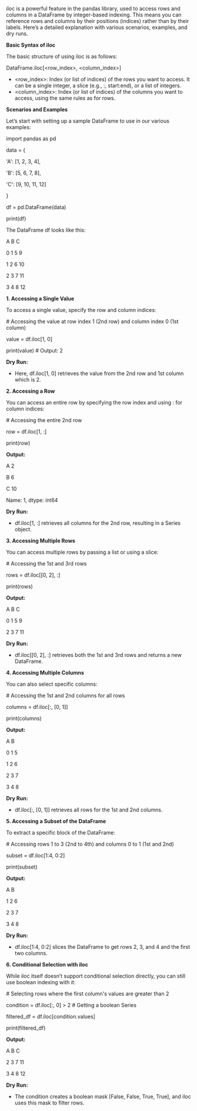 iloc is a powerful feature in the pandas library, used to access rows and columns in a DataFrame by integer-based indexing. This means you can reference rows and columns by their positions (indices) rather than by their labels. Here’s a detailed explanation with various scenarios, examples, and dry runs.

**Basic Syntax of iloc**

The basic structure of using iloc is as follows:

DataFrame.iloc\[&lt;row_index&gt;, &lt;column_index&gt;\]

- &lt;row_index&gt;: Index (or list of indices) of the rows you want to access. It can be a single integer, a slice (e.g., :, start:end), or a list of integers.
- &lt;column_index&gt;: Index (or list of indices) of the columns you want to access, using the same rules as for rows.

**Scenarios and Examples**

Let’s start with setting up a sample DataFrame to use in our various examples:

import pandas as pd

data = {

'A': \[1, 2, 3, 4\],

'B': \[5, 6, 7, 8\],

'C': \[9, 10, 11, 12\]

}

df = pd.DataFrame(data)

print(df)

The DataFrame df looks like this:

A B C

0 1 5 9

1 2 6 10

2 3 7 11

3 4 8 12

**1\. Accessing a Single Value**

To access a single value, specify the row and column indices:

\# Accessing the value at row index 1 (2nd row) and column index 0 (1st column)

value = df.iloc\[1, 0\]

print(value) # Output: 2

**Dry Run:**

- Here, df.iloc\[1, 0\] retrieves the value from the 2nd row and 1st column which is 2.

**2\. Accessing a Row**

You can access an entire row by specifying the row index and using : for column indices:

\# Accessing the entire 2nd row

row = df.iloc\[1, :\]

print(row)

**Output:**

A 2

B 6

C 10

Name: 1, dtype: int64

**Dry Run:**

- df.iloc\[1, :\] retrieves all columns for the 2nd row, resulting in a Series object.

**3\. Accessing Multiple Rows**

You can access multiple rows by passing a list or using a slice:

\# Accessing the 1st and 3rd rows

rows = df.iloc\[\[0, 2\], :\]

print(rows)

**Output:**

A B C

0 1 5 9

2 3 7 11

**Dry Run:**

- df.iloc\[\[0, 2\], :\] retrieves both the 1st and 3rd rows and returns a new DataFrame.

**4\. Accessing Multiple Columns**

You can also select specific columns:

\# Accessing the 1st and 2nd columns for all rows

columns = df.iloc\[:, \[0, 1\]\]

print(columns)

**Output:**

A B

0 1 5

1 2 6

2 3 7

3 4 8

**Dry Run:**

- df.iloc\[:, \[0, 1\]\] retrieves all rows for the 1st and 2nd columns.

**5\. Accessing a Subset of the DataFrame**

To extract a specific block of the DataFrame:

\# Accessing rows 1 to 3 (2nd to 4th) and columns 0 to 1 (1st and 2nd)

subset = df.iloc\[1:4, 0:2\]

print(subset)

**Output:**

A B

1 2 6

2 3 7

3 4 8

**Dry Run:**

- df.iloc\[1:4, 0:2\] slices the DataFrame to get rows 2, 3, and 4 and the first two columns.

**6\. Conditional Selection with iloc**

While iloc itself doesn’t support conditional selection directly, you can still use boolean indexing with it:

\# Selecting rows where the first column's values are greater than 2

condition = df.iloc\[:, 0\] > 2 # Getting a boolean Series

filtered_df = df.iloc\[condition.values\]

print(filtered_df)

**Output:**

A B C

2 3 7 11

3 4 8 12

**Dry Run:**

- The condition creates a boolean mask \[False, False, True, True\], and iloc uses this mask to filter rows.
